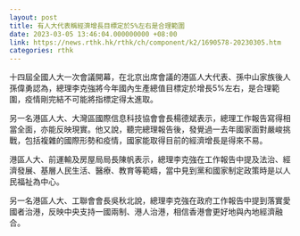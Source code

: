 ```yaml
---
layout: post
title: 有人大代表稱經濟增長目標定於5%左右是合理範圍
date: 2023-03-05 13:46:04.000000000 +08:00
link: https://news.rthk.hk/rthk/ch/component/k2/1690578-20230305.htm
categories: rthk
---
```


十四屆全國人大一次會議開幕，在北京出席會議的港區人大代表、孫中山家族後人孫偉勇認為，總理李克強將今年國內生產總值目標定於增長5%左右，是合理範圍，疫情剛完結不可能將指標定得太進取。

另一名港區人大、大灣區國際信息科技協會會長楊德斌表示，總理工作報告寫得相當全面，亦能反映現實。他又說，聽完總理報告後，發覺過一去年國家面對嚴峻挑戰，包括複雜的國際形勢和疫情，國家能取得目前的經濟增長是得來不易。

港區人大、前運輸及房屋局局長陳帆表示，總理李克強在工作報告中提及法治、經濟發展、基層人民生活、醫療、教育等範疇，當中見到黨和國家制定政策時是以人民福祉為中心。

另一名港區人大、工聯會會長吳秋北說，總理李克強在政府工作報告中提到落實愛國者治港，反映中央支持一國兩制、港人治港，相信香港會更好地與內地經濟融合。
